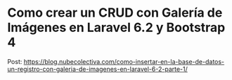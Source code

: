 # Como crear un CRUD con Galería de Imágenes en Laravel 6.2 y Bootstrap 4 

Post: https://blog.nubecolectiva.com/como-insertar-en-la-base-de-datos-un-registro-con-galeria-de-imagenes-en-laravel-6-2-parte-1/ 
